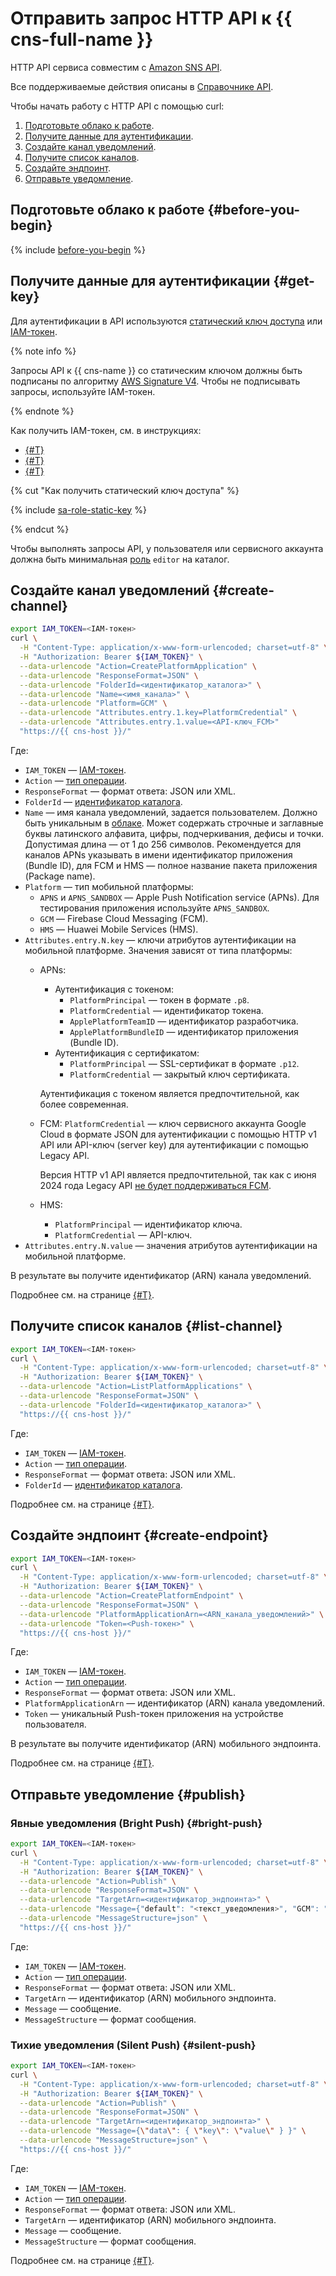 # Отправить запрос HTTP API к {{ cns-full-name }}

HTTP API сервиса совместим с [Amazon SNS API](https://docs.aws.amazon.com/sns/latest/api/welcome.html).

Все поддерживаемые действия описаны в [Справочнике API](../api-ref/index.md).

Чтобы начать работу с HTTP API с помощью curl:
1. [Подготовьте облако к работе](#before-you-begin).
1. [Получите данные для аутентификации](#get-key).
1. [Создайте канал уведомлений](#create-channel).
1. [Получите список каналов](#list-channel).
1. [Создайте эндпоинт](#create-endpoint).
1. [Отправьте уведомление](#publish).

## Подготовьте облако к работе {#before-you-begin}

{% include [before-you-begin](../../_tutorials/_tutorials_includes/before-you-begin.md) %}

## Получите данные для аутентификации {#get-key}

Для аутентификации в API используются [статический ключ доступа](../../iam/concepts/authorization/access-key.md) или [IAM-токен](../../iam/concepts/authorization/iam-token.md).

{% note info %}

Запросы API к {{ cns-name }} со статическим ключом должны быть подписаны по алгоритму [AWS Signature V4](https://docs.aws.amazon.com/IAM/latest/UserGuide/reference_aws-signing.html). Чтобы не подписывать запросы, используйте IAM-токен.

{% endnote %}

Как получить IAM-токен, см. в инструкциях:
* [{#T}](../../iam/operations/iam-token/create.md)
* [{#T}](../../iam/operations/iam-token/create-for-federation.md)
* [{#T}](../../iam/operations/iam-token/create-for-sa.md)

{% cut "Как получить статический ключ доступа" %}

{% include [sa-role-static-key](../../_includes/notifications/sa-role-static-key.md) %}

{% endcut %}

Чтобы выполнять запросы API, у пользователя или сервисного аккаунта должна быть минимальная [роль](../../iam/roles-reference.md#editor) `editor` на каталог.

## Создайте канал уведомлений {#create-channel}

```bash
export IAM_TOKEN=<IAM-токен>
curl \
  -H "Content-Type: application/x-www-form-urlencoded; charset=utf-8" \
  -H "Authorization: Bearer ${IAM_TOKEN}" \
  --data-urlencode "Action=CreatePlatformApplication" \
  --data-urlencode "ResponseFormat=JSON" \
  --data-urlencode "FolderId=<идентификатор_каталога>" \
  --data-urlencode "Name=<имя_канала>" \
  --data-urlencode "Platform=GCM" \
  --data-urlencode "Attributes.entry.1.key=PlatformCredential" \
  --data-urlencode "Attributes.entry.1.value=<API-ключ_FCM>"
  "https://{{ cns-host }}/"
```

Где:
* `IAM_TOKEN` — [IAM-токен](../../iam/concepts/authorization/iam-token.md).
* `Action` — [тип операции](index.md#actions).
* `ResponseFormat` — формат ответа: JSON или XML.
* `FolderId` — [идентификатор каталога](../../resource-manager/operations/folder/get-id.md).
* `Name` — имя канала уведомлений, задается пользователем. Должно быть уникальным в [облаке](../../resource-manager/concepts/resources-hierarchy.md#cloud). Может содержать строчные и заглавные буквы латинского алфавита, цифры, подчеркивания, дефисы и точки. Допустимая длина — от 1 до 256 символов. Рекомендуется для каналов APNs указывать в имени идентификатор приложения (Bundle ID), для FCM и HMS — полное название пакета приложения (Package name).
* `Platform` — тип мобильной платформы:
  * `APNS` и `APNS_SANDBOX` — Apple Push Notification service (APNs). Для тестирования приложения используйте `APNS_SANDBOX`.
  * `GCM` — Firebase Cloud Messaging (FCM).
  * `HMS` — Huawei Mobile Services (HMS).
* `Attributes.entry.N.key` — ключи атрибутов аутентификации на мобильной платформе. Значения зависят от типа платформы:
  * APNs:
    * Аутентификация с токеном:
      * `PlatformPrincipal` — токен в формате `.p8`.
      * `PlatformCredential` — идентификатор токена.
      * `ApplePlatformTeamID` — идентификатор разработчика.
      * `ApplePlatformBundleID` — идентификатор приложения (Bundle ID).
    * Аутентификация с сертификатом:
      * `PlatformPrincipal` — SSL-сертификат в формате `.p12`.
      * `PlatformCredential` — закрытый ключ сертификата.

    Аутентификация с токеном является предпочтительной, как более современная.
  * FCM: `PlatformCredential` — ключ сервисного аккаунта Google Cloud в формате JSON для аутентификации с помощью HTTP v1 API или API-ключ (server key) для аутентификации с помощью Legacy API.

    Версия HTTP v1 API является предпочтительной, так как с июня 2024 года Legacy API [не будет поддерживаться FCM](https://firebase.google.com/docs/cloud-messaging/migrate-v1).
  * HMS:
    * `PlatformPrincipal` — идентификатор ключа.
    * `PlatformCredential` — API-ключ.
* `Attributes.entry.N.value` — значения атрибутов аутентификации на мобильной платформе.

В результате вы получите идентификатор (ARN) канала уведомлений.

Подробнее см. на странице [{#T}](create-platform-application.md).

## Получите список каналов {#list-channel}

```bash
export IAM_TOKEN=<IAM-токен>
curl \
  -H "Content-Type: application/x-www-form-urlencoded; charset=utf-8" \
  -H "Authorization: Bearer ${IAM_TOKEN}" \
  --data-urlencode "Action=ListPlatformApplications" \
  --data-urlencode "ResponseFormat=JSON" \
  --data-urlencode "FolderId=<идентификатор_каталога>" \
  "https://{{ cns-host }}/"
```

Где:
* `IAM_TOKEN` — [IAM-токен](../../iam/concepts/authorization/iam-token.md).
* `Action` — [тип операции](index.md#actions).
* `ResponseFormat` — формат ответа: JSON или XML.
* `FolderId` — [идентификатор каталога](../../resource-manager/operations/folder/get-id.md).

Подробнее см. на странице [{#T}](list-platform-applications.md).

## Создайте эндпоинт {#create-endpoint}

```bash
export IAM_TOKEN=<IAM-токен>
curl \
  -H "Content-Type: application/x-www-form-urlencoded; charset=utf-8" \
  -H "Authorization: Bearer ${IAM_TOKEN}" \
  --data-urlencode "Action=CreatePlatformEndpoint" \
  --data-urlencode "ResponseFormat=JSON" \
  --data-urlencode "PlatformApplicationArn=<ARN_канала_уведомлений>" \
  --data-urlencode "Token=<Push-токен>" \
  "https://{{ cns-host }}/"
```

Где:
* `IAM_TOKEN` — [IAM-токен](../../iam/concepts/authorization/iam-token.md).
* `Action` — [тип операции](index.md#actions).
* `ResponseFormat` — формат ответа: JSON или XML.
* `PlatformApplicationArn` — идентификатор (ARN) канала уведомлений.
* `Token` — уникальный Push-токен приложения на устройстве пользователя.

В результате вы получите идентификатор (ARN) мобильного эндпоинта.

Подробнее см. на странице [{#T}](create-platform-endpoint.md).

## Отправьте уведомление {#publish}

### Явные уведомления (Bright Push) {#bright-push}

```bash
export IAM_TOKEN=<IAM-токен>
curl \
  -H "Content-Type: application/x-www-form-urlencoded; charset=utf-8" \
  -H "Authorization: Bearer ${IAM_TOKEN}" \
  --data-urlencode "Action=Publish" \
  --data-urlencode "ResponseFormat=JSON" \
  --data-urlencode "TargetArn=<идентификатор_эндпоинта>" \
  --data-urlencode "Message={"default": "<текст_уведомления>", "GCM": "{ \"notification\": { \"body\": \"<текст_уведомления>\"} }" }" \
  --data-urlencode "MessageStructure=json" \
  "https://{{ cns-host }}/"
```

Где:
* `IAM_TOKEN` — [IAM-токен](../../iam/concepts/authorization/iam-token.md).
* `Action` — [тип операции](index.md#actions).
* `ResponseFormat` — формат ответа: JSON или XML.
* `TargetArn` — идентификатор (ARN) мобильного эндпоинта.
* `Message` — сообщение.
* `MessageStructure` — формат сообщения.

### Тихие уведомления (Silent Push) {#silent-push}

```bash
export IAM_TOKEN=<IAM-токен>
curl \
  -H "Content-Type: application/x-www-form-urlencoded; charset=utf-8" \
  -H "Authorization: Bearer ${IAM_TOKEN}" \
  --data-urlencode "Action=Publish" \
  --data-urlencode "ResponseFormat=JSON" \
  --data-urlencode "TargetArn=<идентификатор_эндпоинта>" \
  --data-urlencode "Message={\"data\": { \"key\": \"value\" } }" \
  --data-urlencode "MessageStructure=json" \
  "https://{{ cns-host }}/"
```

Где:
* `IAM_TOKEN` — [IAM-токен](../../iam/concepts/authorization/iam-token.md).
* `Action` — [тип операции](index.md#actions).
* `ResponseFormat` — формат ответа: JSON или XML.
* `TargetArn` — идентификатор (ARN) мобильного эндпоинта.
* `Message` — сообщение.
* `MessageStructure` — формат сообщения.

Подробнее см. на странице [{#T}](publish.md).